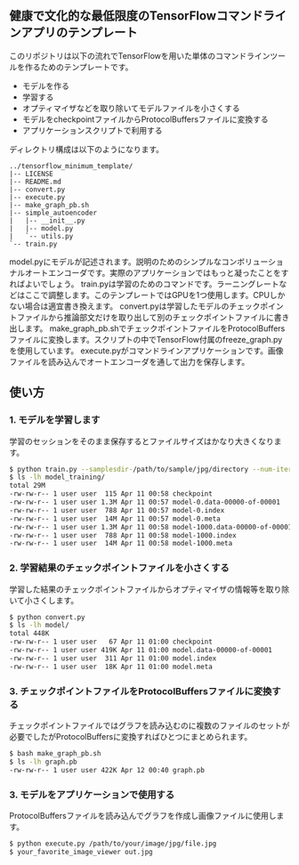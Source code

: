 健康で文化的な最低限度のTensorFlowコマンドラインアプリのテンプレート
------------------------------------------------------------------------------------------------

このリポジトリは以下の流れでTensorFlowを用いた単体のコマンドラインツールを作るためのテンプレートです。

- モデルを作る
- 学習する
- オプティマイザなどを取り除いてモデルファイルを小さくする
- モデルをcheckpointファイルからProtocolBuffersファイルに変換する
- アプリケーションスクリプトで利用する

ディレクトリ構成は以下のようになります。

```text
../tensorflow_minimum_template/
|-- LICENSE
|-- README.md
|-- convert.py
|-- execute.py
|-- make_graph_pb.sh
|-- simple_autoencoder
|   |-- __init__.py
|   |-- model.py
|   `-- utils.py
`-- train.py
```

model.pyにモデルが記述されます。説明のためのシンプルなコンボリューショナルオートエンコーダです。実際のアプリケーションではもっと凝ったことをすればよいでしょう。
train.pyは学習のためのコマンドです。ラーニングレートなどはここで調整します。このテンプレートではGPUを1つ使用します。CPUしかない場合は適宜書き換えます。
convert.pyは学習したモデルのチェックポイントファイルから推論部文だけを取り出して別のチェックポイントファイルに書き出します。
make_graph_pb.shでチェックポイントファイルをProtocolBuffersファイルに変換します。スクリプトの中でTensorFlow付属のfreeze_graph.pyを使用しています。
execute.pyがコマンドラインアプリケーションです。画像ファイルを読み込んでオートエンコーダを通して出力を保存します。

使い方
-------------------------------------------------

### 1. モデルを学習します

学習のセッションをそのまま保存するとファイルサイズはかなり大きくなります。

```bash
$ python train.py --samplesdir-/path/to/sample/jpg/directory --num-iterations-3000
$ ls -lh model_training/
total 29M
-rw-rw-r-- 1 user user  115 Apr 11 00:58 checkpoint
-rw-rw-r-- 1 user user 1.3M Apr 11 00:57 model-0.data-00000-of-00001
-rw-rw-r-- 1 user user  788 Apr 11 00:57 model-0.index
-rw-rw-r-- 1 user user  14M Apr 11 00:57 model-0.meta
-rw-rw-r-- 1 user user 1.3M Apr 11 00:58 model-1000.data-00000-of-00001
-rw-rw-r-- 1 user user  788 Apr 11 00:58 model-1000.index
-rw-rw-r-- 1 user user  14M Apr 11 00:58 model-1000.meta
```

### 2. 学習結果のチェックポイントファイルを小さくする

学習した結果のチェックポイントファイルからオプティマイザの情報等を取り除いて小さくします。

```bash
$ python convert.py
$ ls -lh model/
total 448K
-rw-rw-r-- 1 user user   67 Apr 11 01:00 checkpoint
-rw-rw-r-- 1 user user 419K Apr 11 01:00 model.data-00000-of-00001
-rw-rw-r-- 1 user user  311 Apr 11 01:00 model.index
-rw-rw-r-- 1 user user  18K Apr 11 01:00 model.meta
```

### 3. チェックポイントファイルをProtocolBuffersファイルに変換する

チェックポイントファイルではグラフを読み込むのに複数のファイルのセットが必要でしたがProtocolBuffersに変換すればひとつにまとめられます。

```bash
$ bash make_graph_pb.sh
$ ls -lh graph.pb
-rw-rw-r-- 1 user user 422K Apr 12 00:40 graph.pb
```

### 3. モデルをアプリケーションで使用する

ProtocolBuffersファイルを読み込んでグラフを作成し画像ファイルに使用します。

```bash
$ python execute.py /path/to/your/image/jpg/file.jpg
$ your_favorite_image_viewer out.jpg
```

